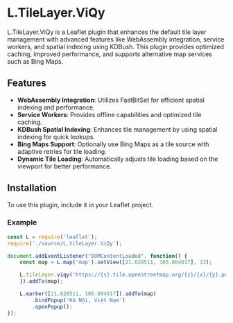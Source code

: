 # L.TileLayer.ViQy

L.TileLayer.ViQy is a Leaflet plugin that enhances the default tile layer management with advanced features like WebAssembly integration, service workers, and spatial indexing using KDBush. This plugin provides optimized caching, improved performance, and supports alternative map services such as Bing Maps.

## Features

- **WebAssembly Integration**: Utilizes FastBitSet for efficient spatial indexing and performance.
- **Service Workers**: Provides offline capabilities and optimized tile caching.
- **KDBush Spatial Indexing**: Enhances tile management by using spatial indexing for quick lookups.
- **Bing Maps Support**: Optionally use Bing Maps as a tile source with adaptive retries for tile loading.
- **Dynamic Tile Loading**: Automatically adjusts tile loading based on the viewport for better performance.

## Installation

To use this plugin, include it in your Leaflet project.

### Example

```javascript
const L = require('leaflet');
require('./source/L.tileLayer.ViQy');

document.addEventListener("DOMContentLoaded", function() {
    const map = L.map('map').setView([21.028511, 105.804817], 13);

    L.tileLayer.viqy('https://{s}.tile.openstreetmap.org/{z}/{x}/{y}.png', {
    }).addTo(map);

    L.marker([21.028511, 105.804817]).addTo(map)
        .bindPopup('Hà Nội, Việt Nam')
        .openPopup();
});